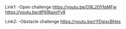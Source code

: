 Link1: -Open challenge
https://youtu.be/O9L20YfqMFw
https://youtu.be/dP69lazoYy8

Link2: -Obstacle challenge
https://youtu.be/rYDgixcBHes
